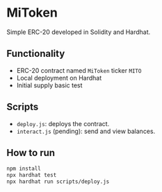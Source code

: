 # MiToken

Simple ERC-20 developed in Solidity and Hardhat.

## Functionality

- ERC-20 contract named `MiToken` ticker `MITO`
- Local deployment on Hardhat
- Initial supply basic test

## Scripts

- `deploy.js`: deploys the contract.
- `interact.js` (pending): send and view balances.

## How to run

```bash
npm install
npx hardhat test
npx hardhat run scripts/deploy.js
